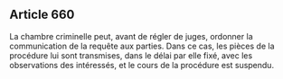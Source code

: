 Article 660
----
La chambre criminelle peut, avant de régler de juges, ordonner la communication
de la requête aux parties. Dans ce cas, les pièces de la procédure lui sont
transmises, dans le délai par elle fixé, avec les observations des intéressés,
et le cours de la procédure est suspendu.
